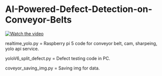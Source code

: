 # AI-Powered-Defect-Detection-on-Conveyor-Belts



[![Watch the video](https://img.youtube.com/vi/7e82jZR7X2Y/0.jpg)](https://youtube.com/shorts/7e82jZR7X2Y)


realtime_yolo.py = Raspberry pi 5 code for conveyor belt, cam, sharpeing, yolo api service.

yoloV6_split_defect.py = Defect testing code in PC.

coveyor_saving_img.py = Saving img for data.
